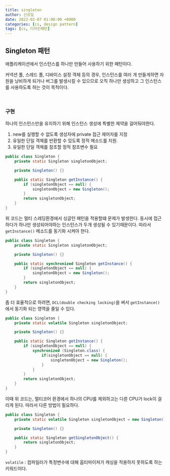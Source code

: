 ```yaml
---
title: singleton
author: 신성일
date: 2022-02-07 01:00:00 +0900
categories: [cs, design pattern]
tags: [cs, 디자인패턴]
---
```


## **Singleton 패턴**

애플리케이션에서 인스턴스를 하나만 만들어 사용하기 위한 패턴이다.

커넥션 풀, 스레드 풀, 디바이스 설정 객체 등의 경우, 인스턴스를 여러 개 만들게하면 자원을 낭비하게 되거나 버그를 발생시킬 수 있으므로 오직 하나만 생성하고 그 인스턴스를 사용하도록 하는 것이 목적이다.

<br/>

### **구현**

하나의 인스턴스만을 유지하기 위해 인스턴스 생성에 특별한 제약을 걸어둬야한다.

1. new를 실행할 수 없도록 생성자에 private 접근 제어자를 지정
2. 유일한 단일 객체를 반환할 수 있도록 정적 메소드를 지원.
3. 유일한 단일 객체를 참조할 정적 참조변수 필요

```java
public class Singleton {
    private static Singleton singletonObject;

    private Singleton() {}

    public static Singleton getInstance() {
        if (singletonObject == null) {
            singletonObject = new Singleton();
        }
        return singletonObject;
    }
}
```

위 코드는 멀티 스레딩환경에서 싱글턴 패턴을 적용할떄 문제가 발생한다. 동시에 접근하다가 하나만 생성되어야하는 인스턴스가 두개 생성될 수 있기때문이다. 따라서 `getInstance()` 메소드를 동기화 시켜야 한다.

```java
public class Singleton {
    private static Singleton singletonObject;

    private Singleton() {}

    public static synchronized Singleton getInstance() {
        if (singletonObject == null) {
            singletonObject = new Singleton();
        }
        return singletonObject;
    }
}
```

좀 더 효율적으로 하려면, `DCL(double checking locking)`을 써서 `getInstance()` 에서 동기화 되는 영역을 줄일 수 있다.

```java
public class Singleton {
    private static volatile Singleton singletonObject;

    private Singleton() {}

    public static Singleton getInstance() {
        if (singletonObject == null) {
            synchronized (Singleton.class) {
                if(singletonObject == null) {
                    singletonObject = new Singleton();
                }
            }
        }
        return singletonObject;
    }
}
```

이때 위 코드는, 멀티코어 환경에서 하나의 CPU를 제외하고는 다른 CPU가 lock이 걸리게 된다. 따라서 다른 방법이 필요하다.

```java
public class Singleton {
    private static volatile Singleton singletonObject = new Singleton();

    private Singleton() {}

    public static Singleton getSingletonObject() {
        return singletonObject;
    }
}
```

`volatile` : 컴파일러가 특정변수에 대해 옵티마이져가 캐싱을 적용하지 못하도록 하는 키워드이다.
